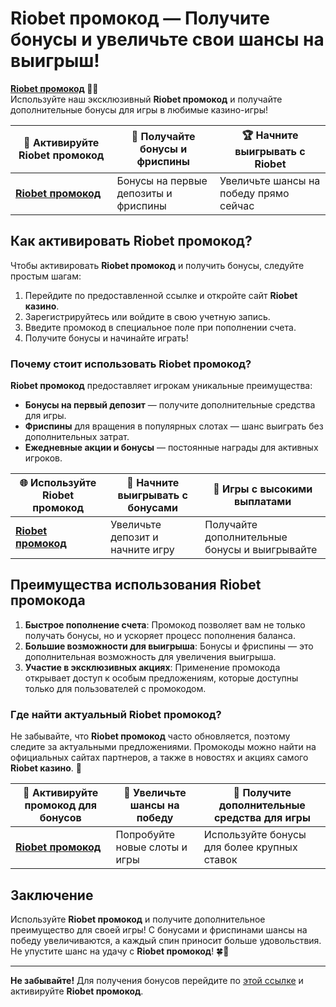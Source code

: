 # Riobet промокод — Получите бонусы и увеличьте свои шансы на выигрыш!

**[Riobet промокод](https://brandplay.link/dtx89f2L) 🎁💎**  
Используйте наш эксклюзивный **Riobet промокод** и получайте дополнительные бонусы для игры в любимые казино-игры!

| 🔗 **Активируйте Riobet промокод** | 🎉 **Получайте бонусы и фриспины** | 🏆 **Начните выигрывать с Riobet** |
|----------------------------------|---------------------------------|-----------------------------------|
| [**Riobet промокод**](https://brandplay.link/dtx89f2L) | Бонусы на первые депозиты и фриспины | Увеличьте шансы на победу прямо сейчас |

## Как активировать Riobet промокод?

Чтобы активировать **Riobet промокод** и получить бонусы, следуйте простым шагам:
1. Перейдите по предоставленной ссылке и откройте сайт **Riobet казино**.
2. Зарегистрируйтесь или войдите в свою учетную запись.
3. Введите промокод в специальное поле при пополнении счета.
4. Получите бонусы и начинайте играть!

### Почему стоит использовать Riobet промокод?

**Riobet промокод** предоставляет игрокам уникальные преимущества:
- **Бонусы на первый депозит** — получите дополнительные средства для игры.
- **Фриспины** для вращения в популярных слотах — шанс выиграть без дополнительных затрат.
- **Ежедневные акции и бонусы** — постоянные награды для активных игроков.

| 🌐 **Используйте Riobet промокод** | 🚀 **Начните выигрывать с бонусами** | 🎰 **Игры с высокими выплатами** |
|----------------------------------|-----------------------------------|---------------------------------|
| [**Riobet промокод**](https://brandplay.link/dtx89f2L) | Увеличьте депозит и начните игру | Получайте дополнительные бонусы и выигрывайте |

## Преимущества использования Riobet промокода

1. **Быстрое пополнение счета**: Промокод позволяет вам не только получать бонусы, но и ускоряет процесс пополнения баланса.
2. **Большие возможности для выигрыша**: Бонусы и фриспины — это дополнительная возможность для увеличения выигрыша.
3. **Участие в эксклюзивных акциях**: Применение промокода открывает доступ к особым предложениям, которые доступны только для пользователей с промокодом.

### Где найти актуальный Riobet промокод?

Не забывайте, что **Riobet промокод** часто обновляется, поэтому следите за актуальными предложениями. Промокоды можно найти на официальных сайтах партнеров, а также в новостях и акциях самого **Riobet казино**. 🎁

| 🎉 **Активируйте промокод для бонусов** | 🏅 **Увеличьте шансы на победу** | 💎 **Получите дополнительные средства для игры** |
|-------------------------------------|---------------------------------|-----------------------------------------------|
| [**Riobet промокод**](https://brandplay.link/dtx89f2L) | Попробуйте новые слоты и игры | Используйте бонусы для более крупных ставок |

## Заключение

Используйте **Riobet промокод** и получите дополнительное преимущество для своей игры! С бонусами и фриспинами шансы на победу увеличиваются, а каждый спин приносит больше удовольствия. Не упустите шанс на удачу с **Riobet промокод**! 🍀🎰

---

**Не забывайте!** Для получения бонусов перейдите по [этой ссылке](https://brandplay.link/dtx89f2L) и активируйте **Riobet промокод**.
